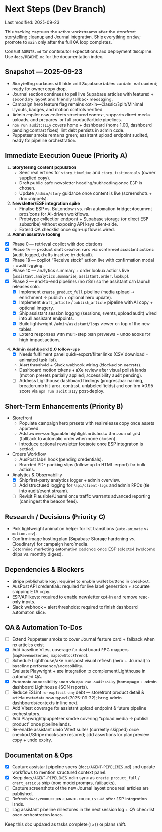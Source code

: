 # Next Steps (Dev Branch)

Last modified: 2025-09-23

This backlog captures the active workstreams after the storefront storytelling cleanup and Journal integration. Ship everything on `dev`; promote to `main` only after the full QA loop completes.

Consult `AGENTS.md` for contributor expectations and deployment discipline. Use `docs/README.md` for the documentation index.

## Snapshot — 2025-09-23
- Storytelling surfaces still hide until Supabase tables contain real content; ready for owner copy drop.
- Journal section continues to pull live Supabase articles with featured + secondary layout and friendly fallback messaging.
- Campaign hero feature flag remains opt-in—Classic/Split/Minimal layouts, badges, and motion controls verified.
- Admin copilot now collects structured context, supports direct media uploads, and prepares for full product/article pipelines.
- `npm run audit:a11y` covers home + dashboard (home 1.00, dashboard pending contrast fixes); lint debt persists in admin code.
- Puppeteer smoke remains green; assistant upload endpoint audited, ready for pipeline orchestration.

## Immediate Execution Queue (Priority A)
1. **Storytelling content population**
   - Seed real entries for `story_timeline` and `story_testimonials` (owner supplied copy).
   - Draft public-safe newsletter heading/subheading once ESP is chosen.
   - Update `/admin/story` guidance once content is live (screenshots + doc snippets).
2. **Newsletter/ESP integration spike**
   - Finalise ESP vs. Buttondown vs. n8n automation bridge; document pros/cons for AI-driven workflows.
   - Prototype collection endpoint + Supabase storage (or direct ESP subscribe) without exposing API keys client-side.
   - Extend QA checklist once sign-up flow is wired.
3. **Admin assistive tooling**
  - [x] Phase 0 — retrieval copilot with doc citations.
  - [x] Phase 1A — product draft creation runs via confirmed assistant actions (audit logged, drafts inactive by default).
  - [x] Phase 1B — copilot “Receive stock” action live with confirmation modal + audit logging.
  - [x] Phase 1C — analytics summary + order lookup actions live (`assistant.analytics.summarize`, `assistant.order.lookup`).
  - [x] Phase 2 — end-to-end pipelines (no n8n) so the assistant can launch releases solo.
    - [x] Implement `create_product_full` pipeline (media upload → enrichment → publish + optional hero update).
    - [x] Implement `draft_article` / `publish_article` pipeline with AI copy + optional imagery.
    - [x] Ship assistant session logging (sessions, events, upload audit) wired into all assistant endpoints.
    - [x] Build lightweight `/admin/assistant/logs` viewer on top of the new tables.
    - [x] Extend responses with multi-step plan previews + undo hooks for high-impact actions.
4. **Admin dashboard 2.0 follow-ups**
   - [x] Needs fulfilment panel quick-export/filter links (CSV download + animated task list).
   - Alert threshold + Slack webhook wiring (blocked on secrets).
   - Dashboard motion tokens + aXe review after visual polish lands (motion presets partially applied; accessibility audit pending).
   - [ ] Address Lighthouse dashboard findings (progressbar naming, breadcrumb hit-area, contrast, unlabeled fields) and confirm ≥0.95 score via `npm run audit:a11y` post-deploy.

## Short-Term Enhancements (Priority B)
- Storefront
  - Populate campaign hero presets with real release copy once assets approved.
  - Add owner-configurable highlight articles to the Journal grid (fallback to automatic order when none chosen).
  - Introduce optional newsletter footnote once ESP integration is settled.
- Orders Workflow
  - AusPost label hook (pending credentials).
  - Branded PDF packing slips (follow-up to HTML export) for bulk actions.
- Analytics & Observability
  - [x] Ship first-party analytics logger + admin overview.
  - [ ] Add structured logging for `/api/client-logs` and admin RPCs (tie into audit/event stream).
  - [ ] Revisit Plausible/Umami once traffic warrants advanced reporting (can ingest the beacon feed).

## Research / Decisions (Priority C)
- Pick lightweight animation helper for list transitions (`auto-animate` vs `motion.dev`).
- Confirm image hosting plan (Supabase Storage hardening vs. Cloudinary) for campaign hero/media.
- Determine marketing automation cadence once ESP selected (welcome drips vs. monthly digest).

## Dependencies & Blockers
- Stripe publishable key: required to enable wallet buttons in checkout.
- AusPost API credentials: required for live label generation + accurate shipping ETA copy.
- ESP/API keys: required to enable newsletter opt-in and remove read-only inputs.
- Slack webhook + alert thresholds: required to finish dashboard automation slice.

## QA & Automation To-Dos
- [ ] Extend Puppeteer smoke to cover Journal feature card + fallback when no articles exist.
- [x] Add baseline Vitest coverage for dashboard RPC mappers (`mapRevenueSeries`, `mapLowStockTrend`).
- [ ] Schedule Lighthouse/aXe runs post visual refresh (hero + Journal) to baseline performance/accessibility.
- [ ] Evaluate Playwright + axe integration to complement Lighthouse in automated QA.
- [x] Automate accessibility scan via `npm run audit:a11y` (homepage + admin dashboard Lighthouse JSON reports).
- [ ] Reduce ESLint `no-explicit-any` debt — storefront product detail & article metadata now typed (2025-09-22); bring admin dashboards/contexts in line next.
- [ ] Add Vitest coverage for assistant upload endpoint & future pipeline orchestrators.
- [ ] Add Playwright/puppeteer smoke covering “upload media → publish product” once pipeline lands.
- [ ] Re-enable assistant undo Vitest suites (currently skipped) once checkout/Stripe mocks are restored; add assertions for plan preview copy + undo expiry.

## Documentation & Ops
- [x] Capture assistant pipeline specs (`docs/AGENT-PIPELINES.md`) and update workflows to mention structured context panel.
- [x] Keep `docs/AGENT-PIPELINES.md` in sync as `create_product_full` / `draft_article` ship (note model prompts, fallbacks).
- [ ] Capture screenshots of the new Journal layout once real articles are published.
- [ ] Refresh `docs/PRODUCTION-LAUNCH-CHECKLIST.md` after ESP integration lands.
- [ ] Log assistant pipeline milestones in the next session log + QA checklist once orchestration lands.

Keep this doc updated as tasks complete (`[x]`) or plans shift.

